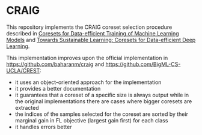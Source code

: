 # CRAIG
This repository implements the CRAIG coreset selection procedure described in <a href="https://arxiv.org/abs/1906.01827" target="_blank">Coresets for Data-efficient Training of Machine Learning Models</a> and  <a href="https://arxiv.org/abs/2306.01244" target="https://arxiv.org/abs/2306.01244">Towards Sustainable Learning: Coresets for Data-efficient Deep Learning</a>.

This implementation improves upon the official implementation in https://github.com/baharanm/craig and https://github.com/BigML-CS-UCLA/CREST:
- it uses an object-oriented approach for the implementation
- it provides a better documentation
- it guarantees that a coreset of a specific size is always output while in the original implementations there are cases where bigger coresets are extracted
- the indices of the samples selected for the coreset are sorted by their marginal gain in FL objective (largest gain first) for each class
- it handles errors better
